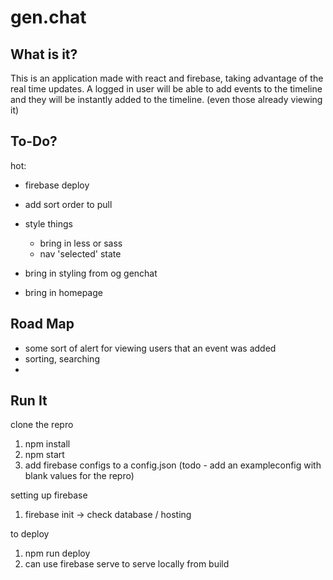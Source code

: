 # gen.chat


What is it?
---------
This is an application made with react and firebase, taking advantage of the real time updates.  A logged in user will be able to add events to the timeline and they will be instantly added to the timeline.  (even those already viewing it)


To-Do?
---------

hot:
- firebase deploy

- add sort order to pull
- style things
  - bring in less or sass
  - nav 'selected' state
- bring in styling from og genchat
- bring in homepage


Road Map
---------
- some sort of alert for viewing users that an event was added
- sorting, searching
-


Run It
--------
clone the repro
1) npm install
2) npm start
3) add firebase configs to a config.json (todo - add an exampleconfig with blank values for the repro)

setting up firebase
1) firebase init -> check database / hosting

to deploy
1) npm run deploy
2) can use firebase serve to serve locally from build
